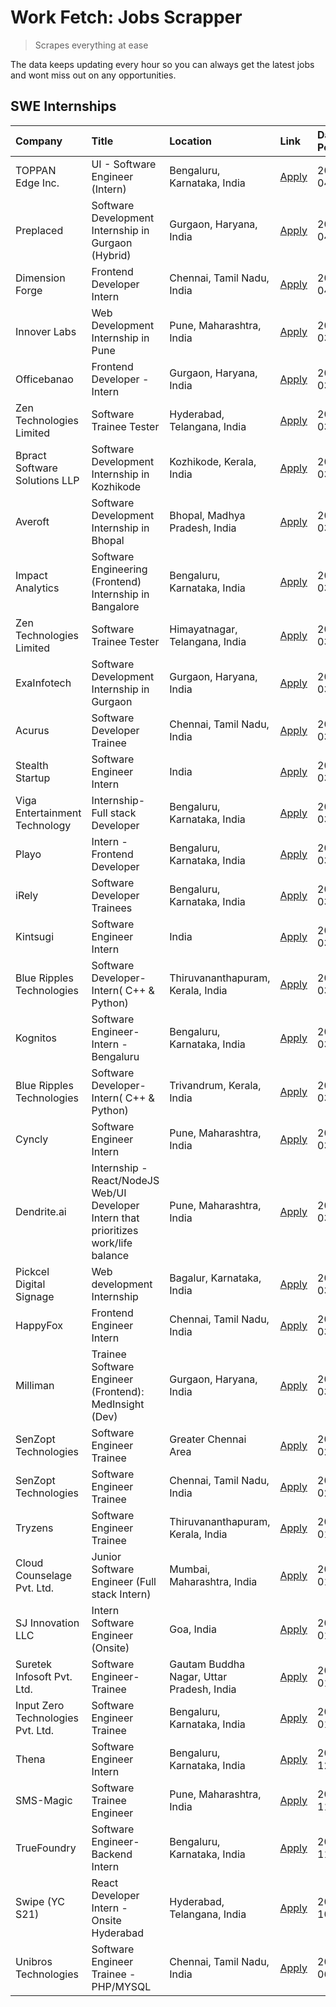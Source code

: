 # Work Fetch: Jobs Scrapper
> Scrapes everything at ease

The data keeps updating every hour so you can always get the latest jobs and wont miss out on any opportunities.

## SWE Internships
<!--START_SECTION:workfetch-->
| Company                           | Title                                                                                | Location                                  | Link                                                                                                                                                                                                                                                                                                    | Date Posted   |
|:----------------------------------|:-------------------------------------------------------------------------------------|:------------------------------------------|:--------------------------------------------------------------------------------------------------------------------------------------------------------------------------------------------------------------------------------------------------------------------------------------------------------|:--------------|
| TOPPAN Edge Inc.                  | UI - Software Engineer (Intern)                                                      | Bengaluru, Karnataka, India               | [Apply](https://in.linkedin.com/jobs/view/ui-software-engineer-intern-at-toppan-edge-inc-3879345823?position=28&pageNum=0&refId=lzYWwNxP%2F%2F7rO08tf%2BBxnQ%3D%3D&trackingId=mLR0kOZLIqlGTIZSccGkyQ%3D%3D&trk=public_jobs_jserp-result_search-card)                                                    | 2024-04-02    |
| Preplaced                         | Software Development Internship in Gurgaon (Hybrid)                                  | Gurgaon, Haryana, India                   | [Apply](https://in.linkedin.com/jobs/view/software-development-internship-in-gurgaon-hybrid-at-preplaced-3880567870?position=30&pageNum=0&refId=lzYWwNxP%2F%2F7rO08tf%2BBxnQ%3D%3D&trackingId=TpaMsxB7HD2KDhO6C%2BZXfw%3D%3D&trk=public_jobs_jserp-result_search-card)                                  | 2024-04-01    |
| Dimension Forge                   | Frontend Developer Intern                                                            | Chennai, Tamil Nadu, India                | [Apply](https://in.linkedin.com/jobs/view/frontend-developer-intern-at-dimension-forge-3880035903?position=58&pageNum=0&refId=lzYWwNxP%2F%2F7rO08tf%2BBxnQ%3D%3D&trackingId=NHiTjs%2B6PUF5ZSLnQisM6w%3D%3D&trk=public_jobs_jserp-result_search-card)                                                    | 2024-04-01    |
| Innover Labs                      | Web Development Internship in Pune                                                   | Pune, Maharashtra, India                  | [Apply](https://in.linkedin.com/jobs/view/web-development-internship-in-pune-at-innover-labs-3875494237?position=10&pageNum=0&refId=lzYWwNxP%2F%2F7rO08tf%2BBxnQ%3D%3D&trackingId=2BA7DUYwNYBpH7zB23VXtQ%3D%3D&trk=public_jobs_jserp-result_search-card)                                                | 2024-03-28    |
| Officebanao                       | Frontend Developer - Intern                                                          | Gurgaon, Haryana, India                   | [Apply](https://in.linkedin.com/jobs/view/frontend-developer-intern-at-officebanao-3871265915?position=16&pageNum=0&refId=lzYWwNxP%2F%2F7rO08tf%2BBxnQ%3D%3D&trackingId=4aH7eBHnkm9vNNMIl9Ii5A%3D%3D&trk=public_jobs_jserp-result_search-card)                                                          | 2024-03-28    |
| Zen Technologies Limited          | Software Trainee Tester                                                              | Hyderabad, Telangana, India               | [Apply](https://in.linkedin.com/jobs/view/software-trainee-tester-at-zen-technologies-limited-3872036112?position=13&pageNum=0&refId=lzYWwNxP%2F%2F7rO08tf%2BBxnQ%3D%3D&trackingId=SvSi0NNgKecaESJa0LF6yQ%3D%3D&trk=public_jobs_jserp-result_search-card)                                               | 2024-03-27    |
| Bpract Software Solutions LLP     | Software Development Internship in Kozhikode                                         | Kozhikode, Kerala, India                  | [Apply](https://in.linkedin.com/jobs/view/software-development-internship-in-kozhikode-at-bpract-software-solutions-llp-3874054300?position=23&pageNum=0&refId=lzYWwNxP%2F%2F7rO08tf%2BBxnQ%3D%3D&trackingId=90fyt%2FZz5%2FOkP7DCHOImtQ%3D%3D&trk=public_jobs_jserp-result_search-card)                 | 2024-03-27    |
| Averoft                           | Software Development Internship in Bhopal                                            | Bhopal, Madhya Pradesh, India             | [Apply](https://in.linkedin.com/jobs/view/software-development-internship-in-bhopal-at-averoft-3874051550?position=53&pageNum=0&refId=lzYWwNxP%2F%2F7rO08tf%2BBxnQ%3D%3D&trackingId=z78epVRz2P31R7vfJBECAw%3D%3D&trk=public_jobs_jserp-result_search-card)                                              | 2024-03-27    |
| Impact Analytics                  | Software Engineering (Frontend) Internship in Bangalore                              | Bengaluru, Karnataka, India               | [Apply](https://in.linkedin.com/jobs/view/software-engineering-frontend-internship-in-bangalore-at-impact-analytics-3872535077?position=5&pageNum=0&refId=lzYWwNxP%2F%2F7rO08tf%2BBxnQ%3D%3D&trackingId=bHtywYOrWgAFpwiWxYaiNg%3D%3D&trk=public_jobs_jserp-result_search-card)                          | 2024-03-26    |
| Zen Technologies Limited          | Software Trainee Tester                                                              | Himayatnagar, Telangana, India            | [Apply](https://in.linkedin.com/jobs/view/software-trainee-tester-at-zen-technologies-limited-3872100214?position=11&pageNum=0&refId=lzYWwNxP%2F%2F7rO08tf%2BBxnQ%3D%3D&trackingId=fLFjAwCEb3%2BzKc8qGDTVkQ%3D%3D&trk=public_jobs_jserp-result_search-card)                                             | 2024-03-26    |
| ExaInfotech                       | Software Development Internship in Gurgaon                                           | Gurgaon, Haryana, India                   | [Apply](https://in.linkedin.com/jobs/view/software-development-internship-in-gurgaon-at-exainfotech-3872534185?position=19&pageNum=0&refId=lzYWwNxP%2F%2F7rO08tf%2BBxnQ%3D%3D&trackingId=SzhM%2FYRzSJkPgdXhoqO%2FYg%3D%3D&trk=public_jobs_jserp-result_search-card)                                     | 2024-03-26    |
| Acurus                            | Software Developer Trainee                                                           | Chennai, Tamil Nadu, India                | [Apply](https://in.linkedin.com/jobs/view/software-developer-trainee-at-acurus-3871400616?position=27&pageNum=0&refId=lzYWwNxP%2F%2F7rO08tf%2BBxnQ%3D%3D&trackingId=Sbt7d9g%2BOmQEP9XWrqK1qw%3D%3D&trk=public_jobs_jserp-result_search-card)                                                            | 2024-03-26    |
| Stealth Startup                   | Software Engineer Intern                                                             | India                                     | [Apply](https://in.linkedin.com/jobs/view/software-engineer-intern-at-stealth-startup-3868406943?position=54&pageNum=0&refId=lzYWwNxP%2F%2F7rO08tf%2BBxnQ%3D%3D&trackingId=4VezxMKDcYb2PiOO0UE2zg%3D%3D&trk=public_jobs_jserp-result_search-card)                                                       | 2024-03-26    |
| Viga Entertainment Technology     | Internship-Full stack Developer                                                      | Bengaluru, Karnataka, India               | [Apply](https://in.linkedin.com/jobs/view/internship-full-stack-developer-at-viga-entertainment-technology-3870669789?position=38&pageNum=0&refId=lzYWwNxP%2F%2F7rO08tf%2BBxnQ%3D%3D&trackingId=b7b6kVVyN%2BqVzOLmRFBRVQ%3D%3D&trk=public_jobs_jserp-result_search-card)                                | 2024-03-25    |
| Playo                             | Intern - Frontend Developer                                                          | Bengaluru, Karnataka, India               | [Apply](https://in.linkedin.com/jobs/view/intern-frontend-developer-at-playo-3864131172?position=7&pageNum=0&refId=lzYWwNxP%2F%2F7rO08tf%2BBxnQ%3D%3D&trackingId=HEkloYwweyTlbRmadI2RPg%3D%3D&trk=public_jobs_jserp-result_search-card)                                                                 | 2024-03-22    |
| iRely                             | Software Developer Trainees                                                          | Bengaluru, Karnataka, India               | [Apply](https://in.linkedin.com/jobs/view/software-developer-trainees-at-irely-3860566039?position=3&pageNum=0&refId=lzYWwNxP%2F%2F7rO08tf%2BBxnQ%3D%3D&trackingId=sT%2F5%2BOjUhq8KjTStKJ1rdA%3D%3D&trk=public_jobs_jserp-result_search-card)                                                           | 2024-03-18    |
| Kintsugi                          | Software Engineer Intern                                                             | India                                     | [Apply](https://in.linkedin.com/jobs/view/software-engineer-intern-at-kintsugi-3857074071?position=40&pageNum=0&refId=lzYWwNxP%2F%2F7rO08tf%2BBxnQ%3D%3D&trackingId=zuUP9jzBMJVDynbWLoC%2FLQ%3D%3D&trk=public_jobs_jserp-result_search-card)                                                            | 2024-03-16    |
| Blue Ripples Technologies         | Software Developer- Intern( C++ & Python)                                            | Thiruvananthapuram, Kerala, India         | [Apply](https://in.linkedin.com/jobs/view/software-developer-intern-c%2B%2B-python-at-blue-ripples-technologies-3855594494?position=21&pageNum=0&refId=lzYWwNxP%2F%2F7rO08tf%2BBxnQ%3D%3D&trackingId=BOfnxOJKIMSvSZw88CWdpA%3D%3D&trk=public_jobs_jserp-result_search-card)                             | 2024-03-14    |
| Kognitos                          | Software Engineer-Intern -Bengaluru                                                  | Bengaluru, Karnataka, India               | [Apply](https://in.linkedin.com/jobs/view/software-engineer-intern-bengaluru-at-kognitos-3855361239?position=8&pageNum=0&refId=lzYWwNxP%2F%2F7rO08tf%2BBxnQ%3D%3D&trackingId=Mk%2FPA1701EYfB1CNQgJd2Q%3D%3D&trk=public_jobs_jserp-result_search-card)                                                   | 2024-03-13    |
| Blue Ripples Technologies         | Software Developer- Intern( C++  & Python)                                           | Trivandrum, Kerala, India                 | [Apply](https://in.linkedin.com/jobs/view/software-developer-intern-c%2B%2B-python-at-blue-ripples-technologies-3856150730?position=20&pageNum=0&refId=lzYWwNxP%2F%2F7rO08tf%2BBxnQ%3D%3D&trackingId=AYYf0cwKQv%2FoBbYdUDvmWQ%3D%3D&trk=public_jobs_jserp-result_search-card)                           | 2024-03-13    |
| Cyncly                            | Software Engineer Intern                                                             | Pune, Maharashtra, India                  | [Apply](https://in.linkedin.com/jobs/view/software-engineer-intern-at-cyncly-3853990178?position=22&pageNum=0&refId=lzYWwNxP%2F%2F7rO08tf%2BBxnQ%3D%3D&trackingId=B5tSqbO8NA9F801GGyKqdw%3D%3D&trk=public_jobs_jserp-result_search-card)                                                                | 2024-03-13    |
| Dendrite.ai                       | Internship - React/NodeJS Web/UI Developer Intern that prioritizes work/life balance | Pune, Maharashtra, India                  | [Apply](https://in.linkedin.com/jobs/view/internship-react-nodejs-web-ui-developer-intern-that-prioritizes-work-life-balance-at-dendrite-ai-3853583200?position=41&pageNum=0&refId=lzYWwNxP%2F%2F7rO08tf%2BBxnQ%3D%3D&trackingId=BoJn7ELMfgHzxVaYkwgapw%3D%3D&trk=public_jobs_jserp-result_search-card) | 2024-03-12    |
| Pickcel Digital Signage           | Web development Internship                                                           | Bagalur, Karnataka, India                 | [Apply](https://in.linkedin.com/jobs/view/web-development-internship-at-pickcel-digital-signage-3849506118?position=50&pageNum=0&refId=lzYWwNxP%2F%2F7rO08tf%2BBxnQ%3D%3D&trackingId=o1qfihJJ8rxTtVf4D%2FQIiw%3D%3D&trk=public_jobs_jserp-result_search-card)                                           | 2024-03-08    |
| HappyFox                          | Frontend Engineer Intern                                                             | Chennai, Tamil Nadu, India                | [Apply](https://in.linkedin.com/jobs/view/frontend-engineer-intern-at-happyfox-3848357951?position=51&pageNum=0&refId=lzYWwNxP%2F%2F7rO08tf%2BBxnQ%3D%3D&trackingId=jrEQ8y9hRG0ySElWO2%2Brsw%3D%3D&trk=public_jobs_jserp-result_search-card)                                                            | 2024-03-07    |
| Milliman                          | Trainee Software Engineer (Frontend): MedInsight (Dev)                               | Gurgaon, Haryana, India                   | [Apply](https://in.linkedin.com/jobs/view/trainee-software-engineer-frontend-medinsight-dev-at-milliman-3792874280?position=12&pageNum=0&refId=lzYWwNxP%2F%2F7rO08tf%2BBxnQ%3D%3D&trackingId=DqD8g6BBMonpgy3f6PCwKg%3D%3D&trk=public_jobs_jserp-result_search-card)                                     | 2024-03-01    |
| SenZopt Technologies              | Software Engineer Trainee                                                            | Greater Chennai Area                      | [Apply](https://in.linkedin.com/jobs/view/software-engineer-trainee-at-senzopt-technologies-3827688781?position=42&pageNum=0&refId=lzYWwNxP%2F%2F7rO08tf%2BBxnQ%3D%3D&trackingId=jW8%2FXbyrko3u3oghl7ARuA%3D%3D&trk=public_jobs_jserp-result_search-card)                                               | 2024-02-12    |
| SenZopt Technologies              | Software Engineer Trainee                                                            | Chennai, Tamil Nadu, India                | [Apply](https://in.linkedin.com/jobs/view/software-engineer-trainee-at-senzopt-technologies-3827686880?position=56&pageNum=0&refId=lzYWwNxP%2F%2F7rO08tf%2BBxnQ%3D%3D&trackingId=gMM7zhA9SzZ9YwmfC5tPOA%3D%3D&trk=public_jobs_jserp-result_search-card)                                                 | 2024-02-12    |
| Tryzens                           | Software Engineer Trainee                                                            | Thiruvananthapuram, Kerala, India         | [Apply](https://in.linkedin.com/jobs/view/software-engineer-trainee-at-tryzens-3809363491?position=43&pageNum=0&refId=lzYWwNxP%2F%2F7rO08tf%2BBxnQ%3D%3D&trackingId=ZRJS7a5cXq0MoJZ%2B0sifkA%3D%3D&trk=public_jobs_jserp-result_search-card)                                                            | 2024-01-18    |
| Cloud Counselage Pvt. Ltd.        | Junior Software Engineer (Full stack Intern)                                         | Mumbai, Maharashtra, India                | [Apply](https://in.linkedin.com/jobs/view/junior-software-engineer-full-stack-intern-at-cloud-counselage-pvt-ltd-3803132814?position=34&pageNum=0&refId=lzYWwNxP%2F%2F7rO08tf%2BBxnQ%3D%3D&trackingId=6TOdCLXamvReZAyd0o1DvQ%3D%3D&trk=public_jobs_jserp-result_search-card)                            | 2024-01-11    |
| SJ Innovation LLC                 | Intern Software Engineer (Onsite)                                                    | Goa, India                                | [Apply](https://in.linkedin.com/jobs/view/intern-software-engineer-onsite-at-sj-innovation-llc-3799959011?position=47&pageNum=0&refId=lzYWwNxP%2F%2F7rO08tf%2BBxnQ%3D%3D&trackingId=S7Jj9HHujre2U%2F5T7NDyaA%3D%3D&trk=public_jobs_jserp-result_search-card)                                            | 2024-01-11    |
| Suretek Infosoft Pvt. Ltd.        | Software Engineer-Trainee                                                            | Gautam Buddha Nagar, Uttar Pradesh, India | [Apply](https://in.linkedin.com/jobs/view/software-engineer-trainee-at-suretek-infosoft-pvt-ltd-3800934643?position=31&pageNum=0&refId=lzYWwNxP%2F%2F7rO08tf%2BBxnQ%3D%3D&trackingId=Pkd5fAWo9TnpGjdQUuzXsA%3D%3D&trk=public_jobs_jserp-result_search-card)                                             | 2024-01-09    |
| Input Zero Technologies Pvt. Ltd. | Software Engineer Trainee                                                            | Bengaluru, Karnataka, India               | [Apply](https://in.linkedin.com/jobs/view/software-engineer-trainee-at-input-zero-technologies-pvt-ltd-3800927643?position=37&pageNum=0&refId=lzYWwNxP%2F%2F7rO08tf%2BBxnQ%3D%3D&trackingId=4Z0YH%2FLVuwRz0DzK6eLDCw%3D%3D&trk=public_jobs_jserp-result_search-card)                                    | 2024-01-09    |
| Thena                             | Software Engineer Intern                                                             | Bengaluru, Karnataka, India               | [Apply](https://in.linkedin.com/jobs/view/software-engineer-intern-at-thena-3778731751?position=25&pageNum=0&refId=lzYWwNxP%2F%2F7rO08tf%2BBxnQ%3D%3D&trackingId=PJX%2BY4rrEx8lbCc%2BZPKp6g%3D%3D&trk=public_jobs_jserp-result_search-card)                                                             | 2023-12-05    |
| SMS-Magic                         | Software Trainee Engineer                                                            | Pune, Maharashtra, India                  | [Apply](https://in.linkedin.com/jobs/view/software-trainee-engineer-at-sms-magic-3761409781?position=36&pageNum=0&refId=lzYWwNxP%2F%2F7rO08tf%2BBxnQ%3D%3D&trackingId=fiZ62h9xfOYmRsO%2Fh6Q9pQ%3D%3D&trk=public_jobs_jserp-result_search-card)                                                          | 2023-11-16    |
| TrueFoundry                       | Software Engineer-Backend Intern                                                     | Bengaluru, Karnataka, India               | [Apply](https://in.linkedin.com/jobs/view/software-engineer-backend-intern-at-truefoundry-3779508170?position=39&pageNum=0&refId=lzYWwNxP%2F%2F7rO08tf%2BBxnQ%3D%3D&trackingId=KABR5u8r5Mx6GexMuG4%2B5g%3D%3D&trk=public_jobs_jserp-result_search-card)                                                 | 2023-11-10    |
| Swipe (YC S21)                    | React Developer Intern - Onsite Hyderabad                                            | Hyderabad, Telangana, India               | [Apply](https://in.linkedin.com/jobs/view/react-developer-intern-onsite-hyderabad-at-swipe-yc-s21-3737600089?position=24&pageNum=0&refId=lzYWwNxP%2F%2F7rO08tf%2BBxnQ%3D%3D&trackingId=ygc5F%2BgUjV%2FHWypCY21DIw%3D%3D&trk=public_jobs_jserp-result_search-card)                                       | 2023-10-13    |
| Unibros Technologies              | Software Engineer Trainee - PHP/MYSQL                                                | Chennai, Tamil Nadu, India                | [Apply](https://in.linkedin.com/jobs/view/software-engineer-trainee-php-mysql-at-unibros-technologies-3656599241?position=44&pageNum=0&refId=lzYWwNxP%2F%2F7rO08tf%2BBxnQ%3D%3D&trackingId=GmxLnypyHPbybpFURfeiYw%3D%3D&trk=public_jobs_jserp-result_search-card)                                       | 2023-06-12    |
<!--END_SECTION:workfetch-->

